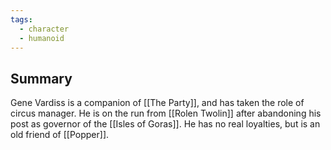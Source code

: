 ```yaml
---
tags:
  - character
  - humanoid
---
```

## Summary

Gene Vardiss is a companion of [[The Party]], and has taken the role of circus manager. He is on the run from [[Rolen Twolin]] after abandoning his post as governor of the [[Isles of Goras]]. He has no real loyalties, but is an old friend of [[Popper]].